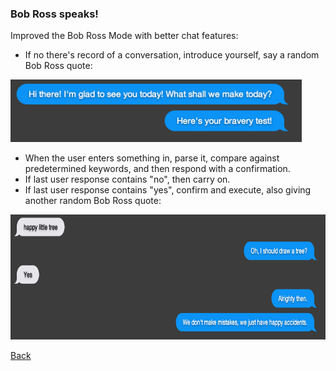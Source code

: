 ### Bob Ross speaks!

Improved the Bob Ross Mode with better chat features:

 - If no there's record of a conversation, introduce yourself, say a random Bob Ross quote:
 
 <img src="img/chat.png" height="100">
 
 - When the user enters something in, parse it, compare against predetermined keywords, and then respond with a confirmation.
 - If last user response contains "no", then carry on.
 - If last user response contains "yes", confirm and execute, also giving another random Bob Ross quote:
  
 <img src="img/chat2.png" height="200">
 
[Back](15.md)
